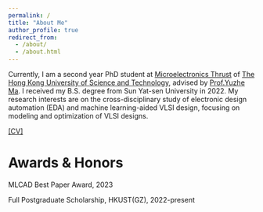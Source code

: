 ```yaml
---
permalink: /
title: "About Me"
author_profile: true
redirect_from: 
  - /about/
  - /about.html
---
```


Currently, I am a second year PhD student at [Microelectronics Thrust](https://www.hkust-gz.edu.cn/academics/hubs-and-thrust-areas/function-hub/microelectronics/) of [The Hong Kong University of Science and Technology](https://www.hkust-gz.edu.cn/), advised by [Prof.Yuzhe Ma](https://www.yuzhe-ma.com/). I received my B.S. degree from Sun Yat-sen University in 2022. My research interests are on the cross-disciplinary study of electronic design automation (EDA) and machine learning-aided VLSI design, focusing on modeling and optimization of VLSI designs.

[[CV]](../assets/cv.pdf)

Awards & Honors
======
MLCAD Best Paper Award, 2023

Full Postgraduate Scholarship, HKUST(GZ), 2022-present




